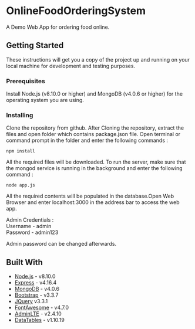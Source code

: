 # OnlineFoodOrderingSystem
A Demo Web App for ordering food online.

## Getting Started

These instructions will get you a copy of the project up and running on your local machine for development and testing purposes.

### Prerequisites

Install Node.js (v8.10.0 or higher) and MongoDB (v4.0.6 or higher) for the operating system you are using.

### Installing

Clone the repository from github. After Cloning the repository, extract the files and open folder which contains package.json file. Open terminal or command prompt in the folder and enter the following commands :

```
npm install
```

All the required files will be downloaded. To run the server, make sure that the mongod service is running in the background and enter the following command : 

```
node app.js
```

All the required contents will be populated in the database.Open Web Browser and enter localhost:3000 in the address bar to access the web app.

Admin Credentials : <br/> 
Username - admin <br/>
Password - admin123 <br/>

Admin password can be changed afterwards.

## Built With
* [Node.js](https://nodejs.org/docs/latest-v8.x/api/)  - v8.10.0
* [Express](https://expressjs.com/en/api.html) - v4.16.4
* [MongoDB](https://docs.mongodb.com/manual/release-notes/4.0/) - v4.0.6
* [Bootstrap](https://getbootstrap.com/docs/3.3/) - v3.3.7
* [JQuery](https://api.jquery.com/) v3.3.1
* [FontAwesome](https://fontawesome.com/v4.7.0/) - v4.7.0
* [AdminLTE](https://adminlte.io/docs/2.4/installation) - v2.4.10
* [DataTables](https://datatables.net/manual/installation) - v1.10.19